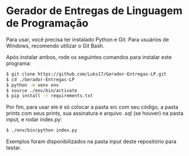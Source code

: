 
# Gerador de Entregas de Linguagem de Programação

Para usar, você precisa ter instalado Python e Git. 
Para usuários de Windows, recomendo utilizar o Git Bash.

Após instalar ambos, rode os seguintes comandos para instalar este programa:

```bash
$ git clone https://github.com/Luks17/Gerador-Entregas-LP.git
$ cd ./Gerador-Entregas-LP
$ python -m venv env
$ source ./env/bin/activate
$ pip install -r requirements.txt
```

Por fim, para usar ele é só colocar a pasta src com seu código, a pasta prints com seus prints, sua assinatura e arquivo .sql (se houver) na pasta input, e rodar index.py:

```bash
$ ./env/bin/python index.py
```

Exemplos foram disponibilizados na pasta input deste repositório para testar.
